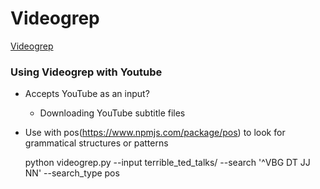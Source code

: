 # Videogrep

[Videogrep](https://github.com/antiboredom/videogrep)

### Using Videogrep with Youtube

- Accepts YouTube as an input? 
  - Downloading YouTube subtitle files
- Use with pos(https://www.npmjs.com/package/pos) to look for grammatical structures or patterns

    python videogrep.py --input terrible_ted_talks/ --search '^VBG DT JJ NN' --search_type pos